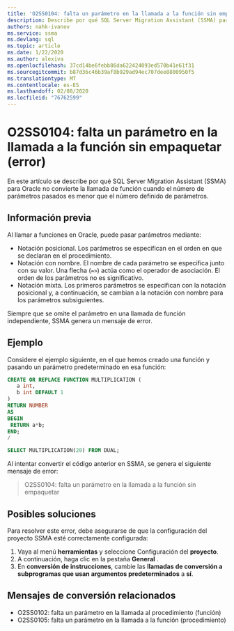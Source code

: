 ```yaml
---
title: 'O2SS0104: falta un parámetro en la llamada a la función sin empaquetar (error)'
description: Describe por qué SQL Server Migration Assistant (SSMA) para Oracle no convierte la llamada de función cuando el número de parámetros pasados es menor que el número definido de parámetros.
authors: nahk-ivanov
ms.service: ssma
ms.devlang: sql
ms.topic: article
ms.date: 1/22/2020
ms.author: alexiva
ms.openlocfilehash: 37cd14be6febb86da622424093ed570b41e61f31
ms.sourcegitcommit: b87d36c46b39af8b929ad94ec707dee8800950f5
ms.translationtype: MT
ms.contentlocale: es-ES
ms.lasthandoff: 02/08/2020
ms.locfileid: "76762599"
---
```

# <a name="o2ss0104-unpackaged-function-call-is-missing-a-parameter-error"></a>O2SS0104: falta un parámetro en la llamada a la función sin empaquetar (error)

En este artículo se describe por qué SQL Server Migration Assistant (SSMA) para Oracle no convierte la llamada de función cuando el número de parámetros pasados es menor que el número definido de parámetros.

## <a name="background"></a>Información previa

Al llamar a funciones en Oracle, puede pasar parámetros mediante:

* Notación posicional. Los parámetros se especifican en el orden en que se declaran en el procedimiento.
* Notación con nombre. El nombre de cada parámetro se especifica junto con su valor. Una flecha (`=>`) actúa como el operador de asociación. El orden de los parámetros no es significativo.
* Notación mixta. Los primeros parámetros se especifican con la notación posicional y, a continuación, se cambian a la notación con nombre para los parámetros subsiguientes.

Siempre que se omite el parámetro en una llamada de función independiente, SSMA genera un mensaje de error.

## <a name="example"></a>Ejemplo

Considere el ejemplo siguiente, en el que hemos creado una función y pasando un parámetro predeterminado en esa función:

```sql
CREATE OR REPLACE FUNCTION MULTIPLICATION (
   a int,
   b int DEFAULT 1
)
RETURN NUMBER
AS
BEGIN
 RETURN a*b;
END;
/

SELECT MULTIPLICATION(20) FROM DUAL;
```

Al intentar convertir el código anterior en SSMA, se genera el siguiente mensaje de error:

> O2SS0104: falta un parámetro en la llamada a la función sin empaquetar

## <a name="possible-remedies"></a>Posibles soluciones

Para resolver este error, debe asegurarse de que la configuración del proyecto SSMA esté correctamente configurada:

1. Vaya al menú **herramientas** y seleccione Configuración del **proyecto**.
2. A continuación, haga clic en la pestaña **General** .
3. En **conversión de instrucciones**, cambie las **llamadas de conversión a subprogramas que usan argumentos predeterminados** a **sí**.

## <a name="related-conversion-messages"></a>Mensajes de conversión relacionados

* O2SS0102: falta un parámetro en la llamada al procedimiento (función)
* O2SS0105: falta un parámetro en la llamada a la función (procedimiento)
